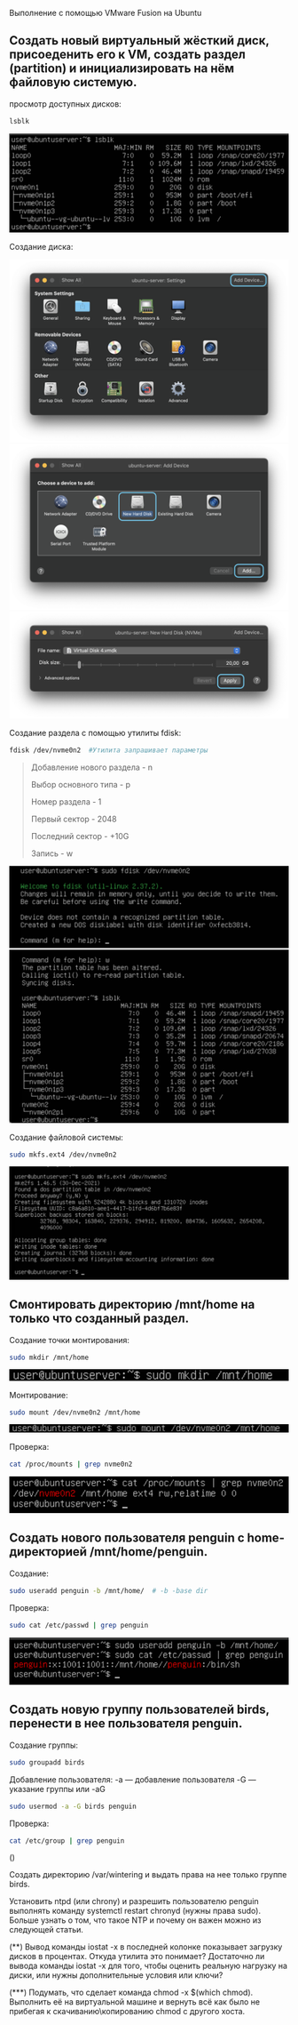 Выполнение с помощью VMware Fusion на Ubuntu

Создать новый виртуальный жёсткий диск, присоеденить его к VM, создать раздел (partition) и инициализировать на нём файловую системую.
-
просмотр доступных дисков:

``` bash
lsblk 
```
![](/HW2/assets/1-1.png) 

Создание диска:  

![](/HW2/assets/1-2.png) 
![](/HW2/assets/1-3.png)  
![](/HW2/assets/1-4.png) 


Создание раздела с помощью утилиты fdisk:

``` bash
fdisk /dev/nvme0n2  #Утилита запрашивает параметры 
```
>Добавление нового раздела - n
>
>Выбор основного типа - p
>
>Номер раздела - 1
>
>Первый сектор - 2048
>
>Последний сектор - +10G
>
>Запись - w
>
![](/HW2/assets/1-5.png)  
![](/HW2/assets/1-6.png) 

Создание файловой системы:

``` bash
sudo mkfs.ext4 /dev/nvme0n2
```
![](/HW2/assets/1-7.png) 

Смонтировать директорию /mnt/home на только что созданный раздел.  
-
Создание точки монтирования:

``` bash
sudo mkdir /mnt/home 
```
![](/HW2/assets/2-1.png)  

Монтирование:

``` bash
sudo mount /dev/nvme0n2 /mnt/home
```
![](/HW2/assets/2-2.png)    

Проверка:

``` bash
cat /proc/mounts | grep nvme0n2
```
![](/HW2/assets/2-3.png)  

Создать нового пользователя penguin с home-директорией /mnt/home/penguin.
-
Создание:

``` bash
sudo useradd penguin -b /mnt/home/  # -b -base dir
```

Проверка:

``` bash
sudo cat /etc/passwd | grep penguin
```
![](/HW2/assets/3-1.png)  

Создать новую группу пользователей birds, перенести в нее пользователя penguin.
-

Создание группы:

``` bash
sudo groupadd birds
```

Добавление пользователя:
-a — добавление пользователя -G — указание группы или -aG

``` bash
sudo usermod -a -G birds penguin 
```
Проверка:

``` bash
cat /etc/group | grep penguin
```
()

Cоздать директорию /var/wintering и выдать права на нее только группе birds.

Установить ntpd (или chrony) и разрешить пользователю penguin выполнять команду systemctl restart chronyd (нужны права sudo). Больше узнать о том, что такое NTP и почему он важен можно из следующей статьи.

(**) Вывод команды iostat -x в последней колонке показывает загрузку дисков в процентах. Откуда утилита это понимает?
Достаточно ли вывода команды iostat -x для того, чтобы оценить реальную нагрузку на диски, или нужны дополнительные условия или ключи?

(***) Подумать, что сделает команда chmod -x $(which chmod). Выполнить её на виртуальной машине и вернуть всё как было не прибегая к скачиванию\копированию chmod с другого хоста.
